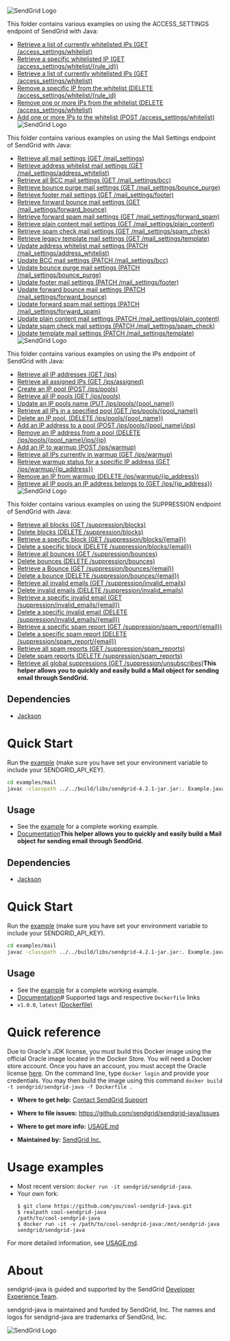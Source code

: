 ![SendGrid Logo](https://uiux.s3.amazonaws.com/2016-logos/email-logo%402x.png)

This folder contains various examples on using the ACCESS_SETTINGS endpoint of SendGrid with Java:

* [Retrieve a list of currently whitelisted IPs (GET /access_settings/whitelist)](GetAccessSettings.java)
* [Retrieve a specific whitelisted IP (GET /access_settings/whitelist/{rule_id})](GetIPFromAccessSettings.java)
* [Retrieve a list of currently whitelisted IPs (GET /access_settings/whitelist)](GetAccessSettingsActivity.java)
* [Remove a specific IP from the whitelist (DELETE /access_settings/whitelist/{rule_id}](DeleteIPFromAccessSettings.java)
* [Remove one or more IPs from the whitelist (DELETE /access_settings/whitelist)](DeleteAccessSettings.java)
* [Add one or more IPs to the whitelist (POST /access_settings/whitelist)](CreateAccessSettings.java)
![SendGrid Logo](https://uiux.s3.amazonaws.com/2016-logos/email-logo%402x.png)

This folder contains various examples on using the Mail Settings endpoint of SendGrid with Java:

* [Retrieve all mail settings (GET /mail_settings)](GetAllMailSettings.java)
* [Retrieve address whitelist mail settings (GET /mail_settings/address_whitelist)](GetAddressWhitelistMailSettings.java)
* [Retrieve all BCC mail settings (GET /mail_settings/bcc)](GetBCCMailSettings.java)
* [Retrieve bounce purge mail settings (GET /mail_settings/bounce_purge)](GetBouncePurgeMailSettings.java)
* [Retrieve footer mail settings (GET /mail_settings/footer)](GetFooterMailSettings.java)
* [Retrieve forward bounce mail settings (GET /mail_settings/forward_bounce)](GetForwardBounceMailSettings.java)
* [Retrieve forward spam mail settings (GET /mail_settings/forward_spam)](GetForwardSpamMailSettings.java)
* [Retrieve plain content mail settings (GET /mail_settings/plain_content)](GetPlainContentMailSettings.java)
* [Retrieve spam check mail settings (GET /mail_settings/spam_check)](GetSpamCheckMailSettings.java)
* [Retrieve legacy template mail settings (GET /mail_settings/template)](GetTemplateMailSettings.java)
* [Update address whitelist mail settings (PATCH /mail_settings/address_whitelist)](UpdateAddressWhitelist.java)
* [Update BCC mail settings (PATCH /mail_settings/bcc)](UpdateBCCMailSettings.java)
* [Update bounce purge mail settings (PATCH /mail_settings/bounce_purge)](UpdateBouncePurgeMailSettings.java)
* [Update footer mail settings (PATCH /mail_settings/footer)](UpdateFooterMailSettings.java)
* [Update forward bounce mail settings (PATCH /mail_settings/forward_bounce)](UpdateForwardBounceMailSettings.java)
* [Update forward spam mail settings (PATCH /mail_settings/forward_spam)](UpdateForwardSpamMailSettings.java)
* [Update plain content mail settings (PATCH /mail_settings/plain_content)](UpdatePlainContentMailSettings.java)
* [Update spam check mail settings (PATCH /mail_settings/spam_check)](UpdateSpamCheckMailSettings.java)
* [Update template mail settings (PATCH /mail_settings/template)](UpdateTemplateMailSettings.java)
![SendGrid Logo](https://uiux.s3.amazonaws.com/2016-logos/email-logo%402x.png)

This folder contains various examples on using the IPs endpoint of SendGrid with Java:

* [Retrieve all IP addresses (GET /ips)](RetrieveAllIPs.java)
* [Retrieve all assigned IPs (GET /ips/assigned)](RetrieveAssignedIPs.java)
* [Create an IP pool (POST /ips/pools)](CreatePool.java)
* [Retrieve all IP pools (GET /ips/pools)](RetrieveAllPools.java)
* [Update an IP pools name (PUT /ips/pools/{pool_name})](UpdatePoolName.java)
* [Retrieve all IPs in a specified pool (GET /ips/pools/{pool_name})](RetrieveIPsInPool.java)
* [Delete an IP pool. (DELETE /ips/pools/{pool_name})](DeletePool.java)
* [Add an IP address to a pool (POST /ips/pools/{pool_name}/ips)](AddToPool.java)
* [Remove an IP address from a pool (DELETE /ips/pools/{pool_name}/ips/{ip}](RemoveFromPool.java)
* [Add an IP to warmup (POST /ips/warmup)](AddToWarmup.java)
* [Retrieve all IPs currently in warmup (GET /ips/warmup)](RetrieveIPsInWarmup.java)
* [Retrieve warmup status for a specific IP address (GET /ips/warmup/{ip_address})](RetrieveWarmupStatus.java)
* [Remove an IP from warmup (DELETE /ips/warmup/{ip_address})](RemoveFromWarmup.java)
* [Retrieve all IP pools an IP address belongs to (GET /ips/{ip_address})](RetrievePoolsForIP.java)![SendGrid Logo](https://uiux.s3.amazonaws.com/2016-logos/email-logo%402x.png)

This folder contains various examples on using the SUPPRESSION endpoint of SendGrid with Java:

* [Retrieve all blocks (GET /suppression/blocks)](GetAllBlocks.java)
* [Delete blocks (DELETE /suppression/blocks)](DeleteBlocks.java)
* [Retrieve a specific block (GET /suppression/blocks/{email})](GetSpecificBlock.java)
* [Delete a specific block (DELETE /suppression/blocks/{email})](DeleteSpecificBlock.java)
* [Retrieve all bounces (GET /suppression/bounces)](GetAllBounces.java)
* [Delete bounces (DELETE /suppression/bounces)](DeleteBounces.java)
* [Retrieve a Bounce (GET /suppression/bounces/{email})](GetBounce.java)
* [Delete a bounce (DELETE /suppression/bounces/{email})](DeleteBounce.java)
* [Retrieve all invalid emails (GET /suppression/invalid_emails)](GetAllInvalidEmails.java)
* [Delete invalid emails (DELETE /suppression/invalid_emails)](DeleteInvalidEmails.java)
* [Retrieve a specific invalid email (GET /suppression/invalid_emails/{email})](GetSpecificInvalidEmail.java)
* [Delete a specific invalid email (DELETE /suppression/invalid_emails/{email})](DeleteSpecificInvalidEmail.java)
* [Retrieve a specific spam report (GET /suppression/spam_report/{email})](GetSpecificSpamReport.java)
* [Delete a specific spam report (DELETE /suppression/spam_report/{email})](DeleteSpecificSpamReport.java)
* [Retrieve all spam reports (GET /suppression/spam_reports)](GetAllSpamReports.java)
* [Delete spam reports (DELETE /suppression/spam_reports)](DeleteSpamReports.java)
* [Retrieve all global suppressions (GET /suppression/unsubscribes)](GetAllGlobalSuppressions.java)**This helper allows you to quickly and easily build a Mail object for sending email through SendGrid.**

## Dependencies

- [Jackson](https://github.com/FasterXML/jackson)

# Quick Start

Run the [example](https://github.com/sendgrid/sendgrid-java/tree/master/examples/mail) (make sure you have set your environment variable to include your SENDGRID_API_KEY).

```bash
cd examples/mail
javac -classpath ../../build/libs/sendgrid-4.2.1-jar.jar:. Example.java && java -classpath ../examples/jackson-core-2.9.5.jar:../../build/libs/sendgrid-4.1.0-jar.jar:. Example
```

## Usage

- See the [example](https://github.com/sendgrid/sendgrid-java/tree/master/examples/mail) for a complete working example.
- [Documentation](https://sendgrid.com/docs/API_Reference/Web_API_v3/Mail/overview.html)**This helper allows you to quickly and easily build a Mail object for sending email through SendGrid.**

## Dependencies

- [Jackson](https://github.com/FasterXML/jackson)

# Quick Start

Run the [example](https://github.com/sendgrid/sendgrid-java/tree/master/examples/mail) (make sure you have set your environment variable to include your SENDGRID_API_KEY).

```bash
cd examples/mail
javac -classpath ../../build/libs/sendgrid-4.2.1-jar.jar:. Example.java && java -classpath ../examples/jackson-core-2.9.5.jar:../../build/libs/sendgrid-4.1.0-jar.jar:. Example
```

## Usage

- See the [example](https://github.com/sendgrid/sendgrid-java/tree/master/examples/mail) for a complete working example.
- [Documentation](https://sendgrid.com/docs/API_Reference/Web_API_v3/Mail/overview.html)# Supported tags and respective `Dockerfile` links
 - `v1.0.0`, `latest` [(Dockerfile)](https://github.com/sendgrid/sendgrid-java/blob/master/docker/Dockerfile)

# Quick reference
Due to Oracle's JDK license, you must build this Docker image using the official Oracle image located in the Docker Store. You will need a Docker store account. Once you have an account, you must accept the Oracle license [here](https://store.docker.com/images/oracle-serverjre-8). On the command line, type `docker login` and provide your credentials. You may then build the image using this command `docker build -t sendgrid/sendgrid-java -f Dockerfile .`

 - **Where to get help:**
   [Contact SendGrid Support](https://support.sendgrid.com/hc/en-us)

 - **Where to file issues:**
   https://github.com/sendgrid/sendgrid-java/issues

 - **Where to get more info:**
   [USAGE.md](https://github.com/sendgrid/sendgrid-java/blob/master/docker/USAGE.md)

 - **Maintained by:**
   [SendGrid Inc.](https://sendgrid.com)

# Usage examples
 - Most recent version: `docker run -it sendgrid/sendgrid-java`.
 - Your own fork:
   ```sh-session
   $ git clone https://github.com/you/cool-sendgrid-java.git
   $ realpath cool-sendgrid-java
   /path/to/cool-sendgrid-java
   $ docker run -it -v /path/to/cool-sendgrid-java:/mnt/sendgrid-java sendgrid/sendgrid-java
   ```

For more detailed information, see [USAGE.md](https://github.com/sendgrid/sendgrid-java/blob/master/docker/USAGE.md).

# About

sendgrid-java is guided and supported by the SendGrid [Developer Experience Team](mailto:dx@sendgrid.com).

sendgrid-java is maintained and funded by SendGrid, Inc. The names and logos for sendgrid-java are trademarks of SendGrid, Inc.

![SendGrid Logo](https://uiux.s3.amazonaws.com/2016-logos/email-logo%402x.png)

